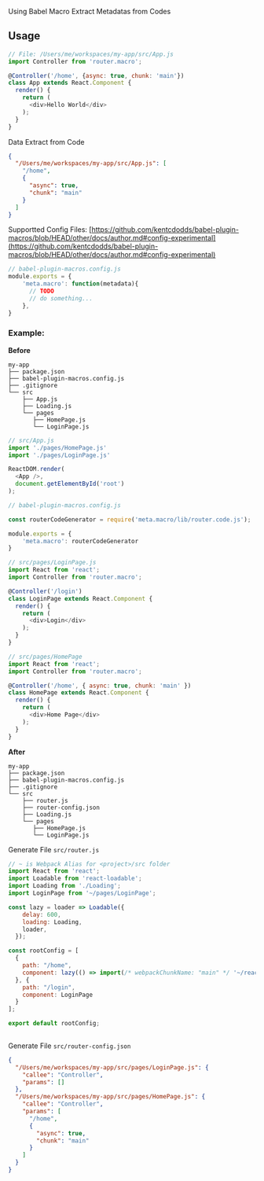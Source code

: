 Using Babel Macro Extract Metadatas from Codes

## Usage
```js
// File: /Users/me/workspaces/my-app/src/App.js
import Controller from 'router.macro';

@Controller('/home', {async: true, chunk: 'main'})
class App extends React.Component {
  render() {
    return (
      <div>Hello World</div>
    );
  }
}

```
Data Extract from Code

```json
{
  "/Users/me/workspaces/my-app/src/App.js": [
    "/home",
    {
      "async": true,
      "chunk": "main"
    }
  ]
}
```

Supportted Config Files:
[https://github.com/kentcdodds/babel-plugin-macros/blob/HEAD/other/docs/author.md#config-experimental](https://github.com/kentcdodds/babel-plugin-macros/blob/HEAD/other/docs/author.md#config-experimental)
```js
// babel-plugin-macros.config.js
module.exports = {
    'meta.macro': function(metadata){
      // TODO
      // do something...
    },
}
```

### Example:
**Before**
```
my-app
├── package.json
├── babel-plugin-macros.config.js
├── .gitignore
└── src
    ├── App.js
    ├── Loading.js
    └── pages
       ├── HomePage.js
       └── LoginPage.js
```
```js
// src/App.js
import './pages/HomePage.js'
import './pages/LoginPage.js'

ReactDOM.render(
  <App />,
  document.getElementById('root')
);

```
```js
// babel-plugin-macros.config.js

const routerCodeGenerator = require('meta.macro/lib/router.code.js');

module.exports = {
    'meta.macro': routerCodeGenerator
}

```
```js
// src/pages/LoginPage.js
import React from 'react';
import Controller from 'router.macro';

@Controller('/login')
class LoginPage extends React.Component {
  render() {
    return (
      <div>Login</div>
    );
  }
}
```
```js
// src/pages/HomePage
import React from 'react';
import Controller from 'router.macro';

@Controller('/home', { async: true, chunk: 'main' })
class HomePage extends React.Component {
  render() {
    return (
      <div>Home Page</div>
    );
  }
}
```
**After**
```
my-app
├── package.json
├── babel-plugin-macros.config.js
├── .gitignore
└── src
    ├── router.js
    ├── router-config.json
    ├── Loading.js
    └── pages
       ├── HomePage.js
       └── LoginPage.js
```
Generate File `src/router.js`
```js
// ~ is Webpack Alias for <project>/src folder
import React from 'react';
import Loadable from 'react-loadable';
import Loading from './Loading';
import LoginPage from '~/pages/LoginPage';

const lazy = loader => Loadable({
    delay: 600,
    loading: Loading,
    loader,
  });

const rootConfig = [
  {
    path: "/home",
    component: lazy(() => import(/* webpackChunkName: "main" */ '~/react/pages/HomePage.js')),
  }, {
    path: "/login",
    component: LoginPage
  }
];

export default rootConfig;
      
```
Generate File `src/router-config.json`
```json
{
  "/Users/me/workspaces/my-app/src/pages/LoginPage.js": {
    "callee": "Controller",
    "params": []
  },
  "/Users/me/workspaces/my-app/src/pages/HomePage.js": {
    "callee": "Controller",
    "params": [
      "/home",
      {
        "async": true,
        "chunk": "main"
      }
    ]
  }
}
```

